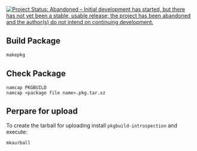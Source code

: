 [![Project Status: Abandoned – Initial development has started, but there has not yet been a stable, usable release; the project has been abandoned and the author(s) do not intend on continuing development.](https://www.repostatus.org/badges/latest/abandoned.svg)](https://www.repostatus.org/#abandoned)

## Build Package
```bash
makepkg
```


## Check Package
```
namcap PKGBUILD
namcap <package file name>.pkg.tar.xz
```

## Perpare for upload
To create the tarball for uploading install `pkgbuild-introspection`
and execute:

```bash
mkaurball
```
